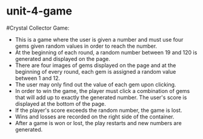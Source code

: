 # unit-4-game

#Crystal Collector Game:
* This is a game where the user is given a number and must use four gems given random values in order to reach the number.
* At the beginning of each round, a random number between 19 and 120 is generated and displayed on the page.
* There are four images of gems displayed on the page and at the beginning of every round, each gem is assigned a random value between 1 and 12.
* The user may only find out the value of each gem upon clicking.
* In order to win the game, the player must click a combination of gems that will add up to exactly the generated number. The user's score is displayed at the bottom of the page.
* If the player's score exceeds the random number, the game is lost.
* Wins and losses are recorded on the right side of the container.
* After a game is won or lost, the play restarts and new numbers are generated.
